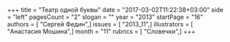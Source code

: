 +++
title = "Театр одной буквы"
date = "2017-03-02T11:22:38+03:00"
side = "left"
pagesCount = "2"
slogan = ""
year = "2013"
startPage = "16"
authors = [ "Сергей Федин",]
issues = [ "2013_11",]
illustrators = [ "Анастасия Мошина",]
month = "11"
rubrics = [ "Словечки",]
+++
